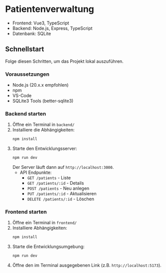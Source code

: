 # Patientenverwaltung

- Frontend: Vue3, TypeScript
- Backend: Node.js, Express, TypeScript
- Datenbank: SQLite

## Schnellstart

Folge diesen Schritten, um das Projekt lokal auszuführen.

### Voraussetzungen
- Node.js (20.x.x empfohlen)
- npm
- VS-Code
- SQLite3 Tools (better-sqlite3)

### Backend starten
1. Öffne ein Terminal in `backend/`
2. Installiere die Abhängigkeiten:
   ```bash
   npm install
   ```
3. Starte den Entwicklungsserver:
   ```bash
   npm run dev
   ```
   Der Server läuft dann auf `http://localhost:3000`.
   - API Endpunkte:
     - `GET /patients` - Liste
     - `GET /patients/:id` - Details
     - `POST /patients` - Neu anlegen
     - `PUT /patients/:id` - Aktualisieren
     - `DELETE /patients/:id` - Löschen

### Frontend starten
1. Öffne ein Terminal in `frontend/`
2. Installiere Abhängigkeiten:
   ```bash
   npm install
   ```
3. Starte die Entwicklungsumgebung:
   ```bash
   npm run dev
   ```
4. Öffne den im Terminal ausgegebenen Link (z.B. `http://localhost:5173`).

